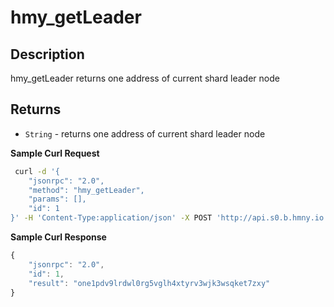 # hmy\_getLeader

## Description

hmy\_getLeader returns one address of current shard leader node

## Returns

* `String` - returns one address of current shard leader node

**Sample Curl Request**

```bash
 curl -d '{
    "jsonrpc": "2.0",
    "method": "hmy_getLeader",
    "params": [],
    "id": 1
}' -H 'Content-Type:application/json' -X POST 'http://api.s0.b.hmny.io'
```

**Sample Curl Response**

```javascript
{
    "jsonrpc": "2.0",
    "id": 1,
    "result": "one1pdv9lrdwl0rg5vglh4xtyrv3wjk3wsqket7zxy"
}
```
